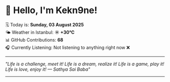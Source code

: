 # 👋 Hello, I'm Kekn9ne!

🗓️ Today is: **Sunday, 03 August 2025**  
🌤️ Weather in Istanbul: **☀️   +30°C**  
📊 GitHub Contributions: **68**  
🎧 Currently Listening: Not listening to anything right now ❌

---

_"Life is a challenge, meet it! Life is a dream, realize it! Life is a game, play it! Life is love, enjoy it! — *Sathya Sai Baba*"_

---
